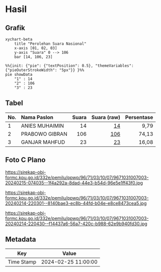 # Hasil

## Grafik

```mermaid
xychart-beta
    title "Perolehan Suara Nasional"
    x-axis [01, 02, 03]
    y-axis "Suara" 0 --> 106
    bar [14, 106, 23]
```

```mermaid
%%{init: {"pie": {"textPosition": 0.5}, "themeVariables": {"pieOuterStrokeWidth": "5px"}} }%%
pie showData
    "1" : 14
    "2" : 106
    "3" : 23
```

## Tabel

| No. | Nama Paslon    | Suara | Suara (raw) | Persentase |
|:--- |:-------------- | -----:| -----------:| ----------:|
| 1   | ANIES MUHAIMIN | 14    | [14][p-1]   | 9,79       |
| 2   | PRABOWO GIBRAN | 106   | [106][p-2]  | 74,13      |
| 3   | GANJAR MAHFUD  | 23    | [23][p-3]   | 16,08      |


[p-1]: https://github.com/gigit-pemilu/pemilu-2024/blob/main/pilpres/hitung-suara/sub/96-papua-barat-daya/sub/71-kota-sorong/sub/03-sorong-barat/sub/1007-pal-putih/sub/003-tps/sub/paslon-1.txt
[p-2]: https://github.com/gigit-pemilu/pemilu-2024/blob/main/pilpres/hitung-suara/sub/96-papua-barat-daya/sub/71-kota-sorong/sub/03-sorong-barat/sub/1007-pal-putih/sub/003-tps/sub/paslon-2.txt
[p-3]: https://github.com/gigit-pemilu/pemilu-2024/blob/main/pilpres/hitung-suara/sub/96-papua-barat-daya/sub/71-kota-sorong/sub/03-sorong-barat/sub/1007-pal-putih/sub/003-tps/sub/paslon-3.txt

## Foto C Plano

https://sirekap-obj-formc.kpu.go.id/332e/pemilu/ppwp/96/71/03/10/07/9671031007003-20240215-074035--1f4a292a-8dad-44e3-b54d-96e5e1ff43f0.jpg

https://sirekap-obj-formc.kpu.go.id/332e/pemilu/ppwp/96/71/03/10/07/9671031007003-20240214-220301--8140bae3-ec8b-44fd-b04e-e8ce8473cea5.jpg

https://sirekap-obj-formc.kpu.go.id/332e/pemilu/ppwp/96/71/03/10/07/9671031007003-20240214-220430--f14437a6-56a7-420c-b988-62e9b940fd30.jpg


## Metadata

| Key        | Value               |
| ---------- | ------------------- |
| Time Stamp | 2024-02-25 11:00:00 |



